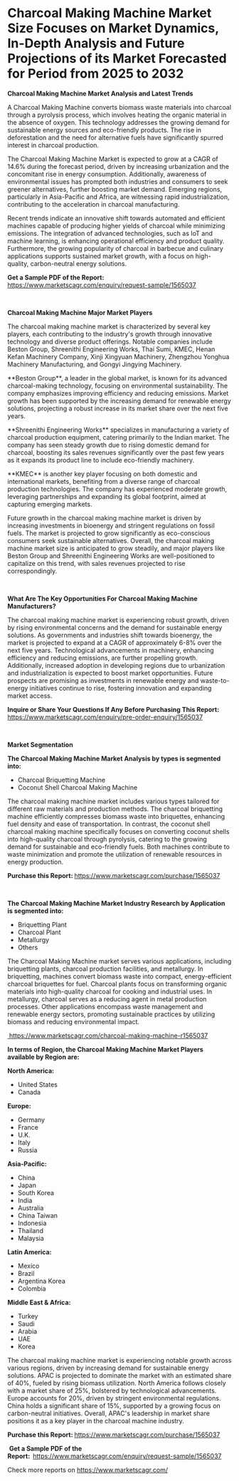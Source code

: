 <p><h1>Charcoal Making Machine Market Size Focuses on Market Dynamics, In-Depth Analysis and Future Projections of its Market Forecasted for Period from 2025 to 2032</h1></p><p><strong>Charcoal Making Machine Market Analysis and Latest Trends</strong></p>
<p><p>A Charcoal Making Machine converts biomass waste materials into charcoal through a pyrolysis process, which involves heating the organic material in the absence of oxygen. This technology addresses the growing demand for sustainable energy sources and eco-friendly products. The rise in deforestation and the need for alternative fuels have significantly spurred interest in charcoal production.</p><p>The Charcoal Making Machine Market is expected to grow at a CAGR of 14.6% during the forecast period, driven by increasing urbanization and the concomitant rise in energy consumption. Additionally, awareness of environmental issues has prompted both industries and consumers to seek greener alternatives, further boosting market demand. Emerging regions, particularly in Asia-Pacific and Africa, are witnessing rapid industrialization, contributing to the acceleration in charcoal manufacturing.</p><p>Recent trends indicate an innovative shift towards automated and efficient machines capable of producing higher yields of charcoal while minimizing emissions. The integration of advanced technologies, such as IoT and machine learning, is enhancing operational efficiency and product quality. Furthermore, the growing popularity of charcoal in barbecue and culinary applications supports sustained market growth, with a focus on high-quality, carbon-neutral energy solutions.</p></p>
<p><strong>Get a Sample PDF of the Report:&nbsp;</strong> <a href="https://www.marketscagr.com/enquiry/request-sample/1565037?utm_campaign=2326&utm_medium=2&utm_source=Github&utm_content=ia&utm_term=22022025&utm_id=charcoal-making-machine">https://www.marketscagr.com/enquiry/request-sample/1565037</a></p>
<p>&nbsp;</p>
<p><strong>Charcoal Making Machine Major Market Players</strong></p>
<p><p>The charcoal making machine market is characterized by several key players, each contributing to the industry's growth through innovative technology and diverse product offerings. Notable companies include Beston Group, Shreenithi Engineering Works, Thai Sumi, KMEC, Henan Kefan Machinery Company, Xinji Xingyuan Machinery, Zhengzhou Yonghua Machinery Manufacturing, and Gongyi Jingying Machinery.</p><p>**Beston Group**, a leader in the global market, is known for its advanced charcoal-making technology, focusing on environmental sustainability. The company emphasizes improving efficiency and reducing emissions. Market growth has been supported by the increasing demand for renewable energy solutions, projecting a robust increase in its market share over the next five years. </p><p>**Shreenithi Engineering Works** specializes in manufacturing a variety of charcoal production equipment, catering primarily to the Indian market. The company has seen steady growth due to rising domestic demand for charcoal, boosting its sales revenues significantly over the past few years as it expands its product line to include eco-friendly machinery.</p><p>**KMEC** is another key player focusing on both domestic and international markets, benefiting from a diverse range of charcoal production technologies. The company has experienced moderate growth, leveraging partnerships and expanding its global footprint, aimed at capturing emerging markets.</p><p>Future growth in the charcoal making machine market is driven by increasing investments in bioenergy and stringent regulations on fossil fuels. The market is projected to grow significantly as eco-conscious consumers seek sustainable alternatives. Overall, the charcoal making machine market size is anticipated to grow steadily, and major players like Beston Group and Shreenithi Engineering Works are well-positioned to capitalize on this trend, with sales revenues projected to rise correspondingly.</p></p>
<p>&nbsp;</p>
<p><strong>What Are The Key Opportunities For Charcoal Making Machine Manufacturers?</strong></p>
<p><p>The charcoal making machine market is experiencing robust growth, driven by rising environmental concerns and the demand for sustainable energy solutions. As governments and industries shift towards bioenergy, the market is projected to expand at a CAGR of approximately 6-8% over the next five years. Technological advancements in machinery, enhancing efficiency and reducing emissions, are further propelling growth. Additionally, increased adoption in developing regions due to urbanization and industrialization is expected to boost market opportunities. Future prospects are promising as investments in renewable energy and waste-to-energy initiatives continue to rise, fostering innovation and expanding market access.</p></p>
<p><strong>Inquire or Share Your Questions If Any Before Purchasing This Report:</strong> <a href="https://www.marketscagr.com/enquiry/pre-order-enquiry/1565037?utm_campaign=2326&utm_medium=2&utm_source=Github&utm_content=ia&utm_term=22022025&utm_id=charcoal-making-machine">https://www.marketscagr.com/enquiry/pre-order-enquiry/1565037</a></p>
<p>&nbsp;</p>
<p><strong>Market Segmentation</strong></p>
<p><strong>The Charcoal Making Machine Market Analysis by types is segmented into:</strong></p>
<p><ul><li>Charcoal Briquetting Machine</li><li>Coconut Shell Charcoal Making Machine</li></ul></p>
<p><p>The charcoal making machine market includes various types tailored for different raw materials and production methods. The charcoal briquetting machine efficiently compresses biomass waste into briquettes, enhancing fuel density and ease of transportation. In contrast, the coconut shell charcoal making machine specifically focuses on converting coconut shells into high-quality charcoal through pyrolysis, catering to the growing demand for sustainable and eco-friendly fuels. Both machines contribute to waste minimization and promote the utilization of renewable resources in energy production.</p></p>
<p><strong>Purchase this Report:&nbsp;</strong><a href="https://www.marketscagr.com/purchase/1565037?utm_campaign=2326&utm_medium=2&utm_source=Github&utm_content=ia&utm_term=22022025&utm_id=charcoal-making-machine">https://www.marketscagr.com/purchase/1565037</a></p>
<p>&nbsp;</p>
<p><strong>The Charcoal Making Machine Market Industry Research by Application is segmented into:</strong></p>
<p><ul><li>Briquetting Plant</li><li>Charcoal Plant</li><li>Metallurgy</li><li>Others</li></ul></p>
<p><p>The Charcoal Making Machine market serves various applications, including briquetting plants, charcoal production facilities, and metallurgy. In briquetting, machines convert biomass waste into compact, energy-efficient charcoal briquettes for fuel. Charcoal plants focus on transforming organic materials into high-quality charcoal for cooking and industrial uses. In metallurgy, charcoal serves as a reducing agent in metal production processes. Other applications encompass waste management and renewable energy sectors, promoting sustainable practices by utilizing biomass and reducing environmental impact.</p></p>
<p><a href="https://www.marketscagr.com/charcoal-making-machine-r1565037?utm_campaign=2326&utm_medium=2&utm_source=Github&utm_content=ia&utm_term=22022025&utm_id=charcoal-making-machine">&nbsp;https://www.marketscagr.com/charcoal-making-machine-r1565037</a></p>
<p><strong>In terms of Region, the Charcoal Making Machine Market Players available by Region are:</strong></p>
<p>
    <p> <strong> North America: </strong>
        <ul>
            <li>United States</li>
            <li>Canada</li>
        </ul>
        </p> 
    <p> <strong> Europe: </strong>
        <ul>
            <li>Germany</li>
            <li>France</li>
            <li>U.K.</li>
            <li>Italy</li>
            <li>Russia</li>
        </ul>
        </p> 
    <p> <strong> Asia-Pacific: </strong>
        <ul>
            <li>China</li>
            <li>Japan</li>
            <li>South Korea</li>
            <li>India</li>
            <li>Australia</li>
            <li>China Taiwan</li>
            <li>Indonesia</li>
            <li>Thailand</li>
            <li>Malaysia</li>
        </ul>
        </p> 
    <p> <strong> Latin America: </strong>
        <ul>
            <li>Mexico</li>
            <li>Brazil</li>
            <li>Argentina Korea</li>
            <li>Colombia</li>
        </ul>
        </p> 
    <p> <strong> Middle East & Africa: </strong>
        <ul>
            <li>Turkey</li>
            <li>Saudi</li>
            <li>Arabia</li>
            <li>UAE</li>
            <li>Korea</li>
        </ul>
    </p>
    </p>
<p><p>The charcoal making machine market is experiencing notable growth across various regions, driven by increasing demand for sustainable energy solutions. APAC is projected to dominate the market with an estimated share of 40%, fueled by rising biomass utilization. North America follows closely with a market share of 25%, bolstered by technological advancements. Europe accounts for 20%, driven by stringent environmental regulations. China holds a significant share of 15%, supported by a growing focus on carbon-neutral initiatives. Overall, APAC's leadership in market share positions it as a key player in the charcoal machine industry.</p></p>
<p><strong>Purchase this Report: </strong><a href="https://www.marketscagr.com/purchase/1565037?utm_campaign=2326&utm_medium=2&utm_source=Github&utm_content=ia&utm_term=22022025&utm_id=charcoal-making-machine">https://www.marketscagr.com/purchase/1565037</a></p>
<p>&nbsp;<strong>Get a Sample PDF of the Report:&nbsp;&nbsp;</strong><a href="https://www.marketscagr.com/enquiry/request-sample/1565037?utm_campaign=2326&utm_medium=2&utm_source=Github&utm_content=ia&utm_term=22022025&utm_id=charcoal-making-machine">https://www.marketscagr.com/enquiry/request-sample/1565037</a></p>
<p><strong></strong></p>
<p>Check more reports on <a href="https://www.marketscagr.com/?utm_campaign=2326&utm_medium=2&utm_source=Github&utm_content=ia&utm_term=22022025&utm_id=charcoal-making-machine">https://www.marketscagr.com/</a></p>